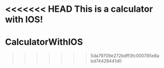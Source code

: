 <<<<<<< HEAD
This is a calculator with IOS!
=======
# CalculatorWithIOS
>>>>>>> 5da79709e272bdff3fc000785e8abd74428441d0
